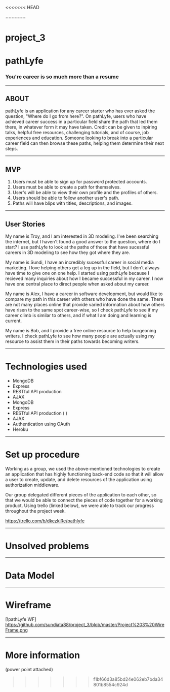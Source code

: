 <<<<<<< HEAD

=======
# project_3

# pathLyfe
### You're career is so much more than a resume
_______
## ABOUT
pathLyfe is an application for any career starter who has ever asked the question, "Where do I go from here?". On pathLyfe, users who have achieved career success in a particular field share the path that led them there, in whatever form it may have taken. Credit can be given to inpiring talks, helpful free resources, challenging tutorials, and of course, job experiences and education. Someone looking to break into a particular career field can then browse these paths, helping them determine their next steps.

_______
## MVP

1. Users must be able to sign up for password protected accounts.
2. Users must be able to create a path for themselves.
3. User's will be able to view their own profile and the profiles of others.
3. Users should be able to follow another user's path.
4. Paths will have blips with titles, descriptions, and images.

_______
## User Stories

My name is Troy, and I am interested in 3D modeling. I've been searching the internet, but I haven't found a good answer to the question, where do I start? I use pathLyfe to look at the paths of those that have sucessful careers in 3D modeling to see how they got where they are.

My name is Sundi, I have an incredibly sucessful career in social media marketing. I love helping others get a leg up in the field, but I don't always have time to give one on one help. I started using pathLyfe because I recieved many inquiries about how I became successful in my career. I now have one central place to direct people when asked about my career.

My name is Alex, I have a career in software development, but would like to compare my path in this career with others who have done the same. There are not many places online that provide varied information about how others have risen to the same spot career-wise, so I check pathLyfe to see if my career climb is similar to others, and if what I am doing and learning is current.

My name is Bob, and I provide a free online resource to help burgeoning writers. I check pathLyfe to see how many people are actually using my resource to assist them in their paths towards becoming writers.

_________
# Technologies used
- MongoDB
- Express
- RESTful API production
- AJAX
- MongoDB
- Express
- RESTful API production (   )
- AJAX
- Authentication using OAuth
- Heroku
_______
# Set up procedure

Working as a group, we used the above-mentioned technologies to create an application that has highly functioning back-end code so that it will allow a user to create, update, and delete resources of the application using authorization middleware.

Our group delegated different pieces of the application to each other, so that we would be able to connect the pieces of code together for a working product. Using trello (linked below), we were able to track our progress throughout the project week.

https://trello.com/b/dkezkiRe/pathlyfe
_________
# Unsolved problems


________
# Data Model


________
# Wireframe
[!pathLyfe WF]
https://github.com/sundiata88/project_3/blob/master/Project%203%20WireFrame.png

_______
# More information


(power point attached)
>>>>>>> f1bf66d3a85bd24e062eb7bda34801b8554c924d
